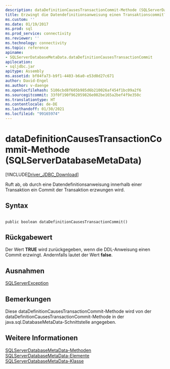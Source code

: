 ```yaml
---
description: dataDefinitionCausesTransactionCommit-Methode (SQLServerDatabaseMetaData)
title: Erzwingt die Datendefinitionsanweisung einen Transaktionscommit? | Microsoft-Dokumentation
ms.custom: ''
ms.date: 01/19/2017
ms.prod: sql
ms.prod_service: connectivity
ms.reviewer: ''
ms.technology: connectivity
ms.topic: reference
apiname:
- SQLServerDatabaseMetaData.dataDefinitionCausesTransactionCommit
apilocation:
- sqljdbc.jar
apitype: Assembly
ms.assetid: bf04fa73-b9f1-4403-b6a0-e53d0d27c671
author: David-Engel
ms.author: v-daenge
ms.openlocfilehash: 5106cbd8f605b985d6b210026af454f1bc09a2f6
ms.sourcegitcommit: 33f0f190f962059826e002be165a2bef4f9e350c
ms.translationtype: HT
ms.contentlocale: de-DE
ms.lasthandoff: 01/30/2021
ms.locfileid: "99165974"
---
```

# <a name="datadefinitioncausestransactioncommit-method-sqlserverdatabasemetadata"></a>dataDefinitionCausesTransactionCommit-Methode (SQLServerDatabaseMetaData)
[!INCLUDE[Driver_JDBC_Download](../../../includes/driver_jdbc_download.md)]

  Ruft ab, ob durch eine Datendefinitionsanweisung innerhalb einer Transaktion ein Commit der Transaktion erzwungen wird.  
  
## <a name="syntax"></a>Syntax  
  
```  
  
public boolean dataDefinitionCausesTransactionCommit()  
```  
  
## <a name="return-value"></a>Rückgabewert  
 Der Wert **TRUE** wird zurückgegeben, wenn die DDL-Anweisung einen Commit erzwingt. Andernfalls lautet der Wert **false**.  
  
## <a name="exceptions"></a>Ausnahmen  
 [SQLServerException](../../../connect/jdbc/reference/sqlserverexception-class.md)  
  
## <a name="remarks"></a>Bemerkungen  
 Diese dataDefinitionCausesTransactionCommit-Methode wird von der dataDefinitionCausesTransactionCommit-Methode in der java.sql.DatabaseMetaData-Schnittstelle angegeben.  
  
## <a name="see-also"></a>Weitere Informationen  
 [SQLServerDatabaseMetaData-Methoden](../../../connect/jdbc/reference/sqlserverdatabasemetadata-methods.md)   
 [SQLServerDatabaseMetaData-Elemente](../../../connect/jdbc/reference/sqlserverdatabasemetadata-members.md)   
 [SQLServerDatabaseMetaData-Klasse](../../../connect/jdbc/reference/sqlserverdatabasemetadata-class.md)  
  
  
